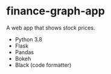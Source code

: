 # finance-graph-app

A web app that shows stock prices.

- Python 3.8
- Flask
- Pandas
- Bokeh
- Black (code formatter)